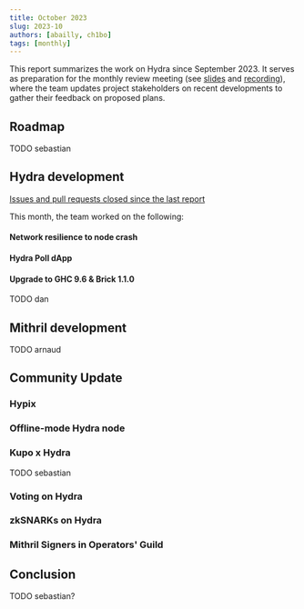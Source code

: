 ```yaml
---
title: October 2023
slug: 2023-10
authors: [abailly, ch1bo]
tags: [monthly]
---
```


This report summarizes the work on Hydra since September 2023. It serves as
preparation for the monthly review meeting (see [slides][slides] and
[recording][recording]), where the team updates project stakeholders on recent
developments to gather their feedback on proposed plans.

## Roadmap

TODO sebastian

## Hydra development

[Issues and pull requests closed since the last
report](https://github.com/input-output-hk/hydra/issues?q=is%3Aclosed+sort%3Aupdated-desc+closed%3A2023-09-30..2023-10-31)

This month, the team worked on the following:

#### Network resilience to node crash

#### Hydra Poll dApp

#### Upgrade to GHC 9.6 & Brick 1.1.0

TODO dan

## Mithril development

TODO arnaud

## Community Update

### Hypix

### Offline-mode Hydra node

### Kupo x Hydra

TODO sebastian

### Voting on Hydra

### zkSNARKs on Hydra

### Mithril Signers in Operators' Guild

## Conclusion

TODO sebastian?

[slides]: https://docs.google.com/presentation/d/1pJMRp0YsszJenUvDmknm3wq9yyUE1CDRSYijjILrkHo
[recording]: https://drive.google.com/file/d/1U4yZhliGykxF3BddAAXb4RD417UvsQWB
